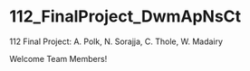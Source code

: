 # 112_FinalProject_DwmApNsCt
112 Final Project: A. Polk, N. Sorajja, C. Thole, W. Madairy

Welcome Team  Members!

